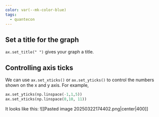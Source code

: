 ```yaml
---
color: var(--mk-color-blue)
tags:
  - quantecon
---
```


## Set a title for the graph
`ax.set_title(" ")` gives your graph a title.

## Controlling axis ticks
We can use `ax.set_xticks()` or `ax.set_yticks()` to control the numbers shown on the x and y axis. For example,
~~~python
ax.set_yticks(np.linspace(-1,1,5))
ax.set_xticks(np.linspace(0,10, 11))
~~~
It looks like this:
![[Pasted image 20250322174402.png|center|400]]